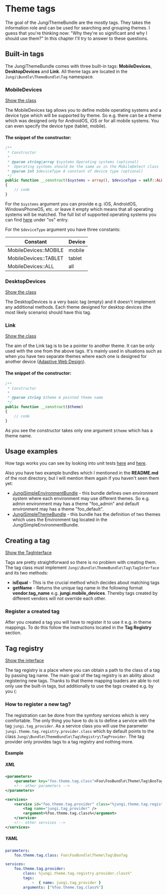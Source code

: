 Theme tags
==========

The goal of the JungiThemeBundle are the mostly tags. They takes the information role and can be used for searching
and grouping themes. I guess that you're thinking now: "Why they're so significant and why I should use them?" In this
chapter I'll try to answer to these questions.

Built-in tags
-------------

The JungiThemeBundle comes with three built-in tags: **MobileDevices**, **DesktopDevices** and **Link**. All theme tags
are located in the `Jungi\Bundle\ThemeBundle\Tag` namespace.

### MobileDevices

[Show the class](https://github.com/piku235/JungiThemeBundle/tree/master/Tag/MobileDevices.php)

The MobileDevices tag allows you to define mobile operating systems and a device type which will be supported by theme.
So e.g. there can be a theme which was designed only for AndroidOS, iOS or for all mobile systems. You can even specify
the device type (tablet, mobile).

#### The snippet of the constructor:

```php
/**
 * Constructor
 *
 * @param string|array $systems Operating systems (optional)
 *  Operating systems should be the same as in the MobileDetect class
 * @param int $deviceType A constant of device type (optional)
 */
public function __construct($systems = array(), $deviceType = self::ALL_DEVICES)
{
    // code
}
```

For the `$systems` argument you can provide e.g. iOS, AndroidOS, WindowsPhoneOS, etc. or leave it empty which means that
all operating systems will be matched. The full list of supported operating systems you can find
[here](https://github.com/serbanghita/Mobile-Detect/blob/master/Mobile_Detect.json) under "os" entry.

For the `$deviceType` argument you have three constants:

Constant | Device
-------- | ------
MobileDevices::MOBILE | mobile
MobileDevices::TABLET | tablet
MobileDevices::ALL | all

### DesktopDevices

[Show the class](https://github.com/piku235/JungiThemeBundle/tree/master/Tag/DesktopDevices.php)

The DesktopDevices is a very basic tag (empty) and it doesn't implement any additional methods. Each theme designed for
desktop devices (the most likely scenario) should have this tag.

### Link

[Show the class](https://github.com/piku235/JungiThemeBundle/tree/master/Tag/Link.php)

The aim of the Link tag is to be a pointer to another theme. It can be only used with the one from the above tags. It's
mainly used in situations such as when you have two separate themes where each one is designed for another device
([Adaptive Web Design](https://github.com/piku235/JungiThemeBundle/blob/master/Resources/doc/index.md#awd-adaptive-web-design)).

#### The snippet of the constructor:

```php
/**
 * Constructor
 *
 * @param string $theme A pointed theme name
 */
public function __construct($theme)
{
    // code
}
```

As you see the constructor takes only one argument `$theme` which has a theme name.

Usage examples
--------------

How tags works you can see by looking into unit tests [here](https://github.com/piku235/JungiThemeBundle/tree/master/Tests/Selector/EventListener/DeviceThemeSwitchTest.php)
and [here](https://github.com/piku235/JungiThemeBundle/tree/master/Tests/Selector/StandardThemeSelectorTest.php).

Also you have two example bundles which I mentioned in the **README.md** of the root directory, but I will mention them
again if you haven't seen them yet:

* [JungiSimpleEnvironmentBundle](https://github.com/piku235/JungiSimpleEnvironmentBundle) - this bundle defines own
environment system where each environment may use different themes. So e.g. admin environment may has a theme "foo_admin"
and default environment may has a theme "foo_default".
* [JungiSimpleThemeBundle](https://github.com/piku235/JungiSimpleThemeBundle) - this bundle has the definition of two themes
which uses the Environment tag located in the JungiSimpleEnvironmentBundle.

Creating a tag
--------------

[Show the TagInterface](https://github.com/piku235/JungiThemeBundle/tree/master/Tag/TagInterface.php)

Tags are pretty straightforward so there is no problem with creating them. The tag class must implement
`Jungi\Bundle\ThemeBundle\Tag\TagInterface` and its two methods:

* **isEqual** - This is the crucial method which decides about matching tags
* **getName** - Returns the unique tag name in the following format **vendor.tag_name** e.g. **jungi.mobile_devices**.
Thereby tags created by different vendors will not override each other.

### Register a created tag

After you created a tag you will have to register it to use it e.g. in theme mappings. To do this follow the
instructions located in the **Tag Registry** section.

Tag registry
------------

[Show the interface](https://github.com/piku235/JungiThemeBundle/tree/master/Tag/Registry/TagRegistryInterface.php)

The tag registry is a place where you can obtain a path to the class of a tag by passing tag name. The main goal of the
tag registry is an ability about registering new tags. Thanks to that theme mapping loaders are able to not only use the
built-in tags, but additionally to use the tags created e.g. by you (:

### How to register a new tag?

The registration can be done from the symfony services which is very comfortable. The only thing you have to do is to
define a service with the tag `jungi.tag_provider`. As a service class you will use the parameter `jungi.theme.tag.registry.provider.class`
which by default points to the class `Jungi\Bundle\ThemeBundle\Tag\Registry\TagProvider`. The tag provider only provides
tags to a tag registry and nothing more.

#### Example

##### XML

```xml
<parameters>
    <parameter key="foo.theme.tag.class">Foo\FooBundle\Theme\Tag\BooTag</parameter>
    <!-- other parameters -->
</parameters>

<services>
    <service id="foo.theme.tag.provider" class="%jungi.theme.tag.registry.provider.class%">
        <tag name="jungi.tag_provider" />
        <argument>%foo.theme.tag.class%</argument>
    </service>
    <!-- other services -->
</services>
```

##### YAML

```yml
parameters:
    foo.theme.tag.class: Foo\FooBundle\Theme\Tag\BooTag

services:
    foo.theme.tag.provider:
        class: %jungi.theme.tag.registry.provider.class%"
        tags:
            -  { name: jungi.tag_provider }
        arguments: ["%foo.theme.tag.class%"]
```
